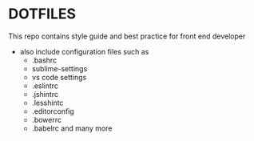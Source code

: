 # DOTFILES

This repo contains style guide and best practice for front end developer

- also include configuration files such as
  - .bashrc
  - sublime-settings
  - vs code settings
  - .eslintrc
  - .jshintrc
  - .lesshintc
  - .editorconfig
  - .bowerrc
  - .babelrc
    and many more
